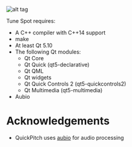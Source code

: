 ![alt tag](https://i.imgur.com/M9HlvZR.png)


Tune Spot requires:

* A C++ compiler with C++14 support
* make
* At least Qt 5.10
* The following Qt modules:
	- Qt Core 
	- Qt Quick (qt5-declarative)
	- Qt QML
	- Qt widgets
	- Qt Quick Controls 2 (qt5-quickcontrols2)
	- Qt Multimedia (qt5-multimedia)
* Aubio 

# Acknowledgements
- QuickPitch uses [aubio](https://github.com/aubio/aubio) for audio processing